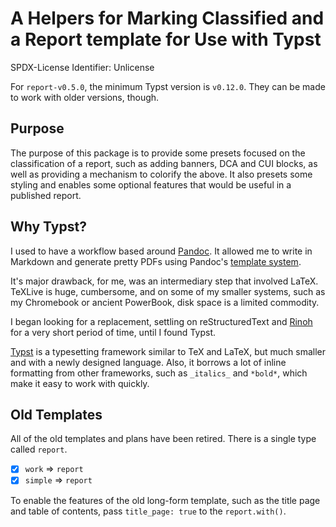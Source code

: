 # A Helpers for Marking Classified and a Report template for Use with Typst

SPDX-License Identifier: Unlicense

For `report-v0.5.0`, the minimum Typst version is `v0.12.0`. They can be made to
work with older versions, though.

## Purpose

The purpose of this package is to provide some presets focused on the
classification of a report, such as adding banners, DCA and CUI blocks, as well
as providing a mechanism to colorify the above. It also presets some styling and
enables some optional features that would be useful in a published report.

## Why Typst?

I used to have a workflow based around [Pandoc](https://pandoc.org/). It allowed
me to write in Markdown and generate pretty PDFs using Pandoc's [template
system](https://github.com/abenson/custom-pandoc-templates/).

It's major drawback, for me, was an intermediary step that involved LaTeX.
TeXLive is huge, cumbersome, and on some of my smaller systems, such as my
Chromebook or ancient PowerBook, disk space is a limited commodity.

I began looking for a replacement, settling on reStructuredText and
[Rinoh](https://www.mos6581.org/rinohtype/) for a very short period of time,
until I found Typst.

[Typst](https://typst.app) is a typesetting framework similar to TeX and LaTeX,
but much smaller and with a newly designed language. Also, it borrows a lot of
inline formatting from other frameworks, such as `_italics_` and `*bold*`, which
make it easy to work with quickly.

## Old Templates

All of the old templates and plans have been retired. There is a single type
called `report`.

- [x] `work` => `report`
- [x] `simple` => `report`

To enable the features of the old long-form template, such as the title page and
table of contents, pass `title_page: true` to the `report.with()`.
